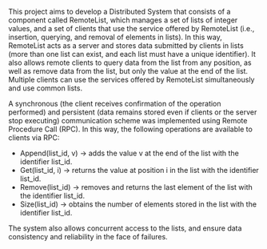 This project aims to develop a Distributed System that consists of a component called RemoteList, which manages a set of lists of integer values, and a set of clients that use the service offered by RemoteList (i.e., insertion, querying, and removal of elements in lists). In this way, RemoteList acts as a server and stores data submitted by clients in lists (more than one list can exist, and each list must have a unique identifier). It also allows remote clients to query data from the list from any position, as well as remove data from the list, but only the value at the end of the list. Multiple clients can use the services offered by RemoteList simultaneously and use common lists.

A synchronous (the client receives confirmation of the operation performed) and persistent (data remains stored even if clients or the server stop executing) communication scheme was implemented using Remote Procedure Call (RPC). In this way, the following operations are available to clients via RPC:

* Append(list_id, v) -> adds the value v at the end of the list with the identifier list_id.
* Get(list_id, i) -> returns the value at position i in the list with the identifier list_id.
* Remove(list_id) -> removes and returns the last element of the list with the identifier list_id.
* Size(list_id) -> obtains the number of elements stored in the list with the identifier list_id.

The system also allows concurrent access to the lists, and ensure data consistency and reliability in the face of failures.